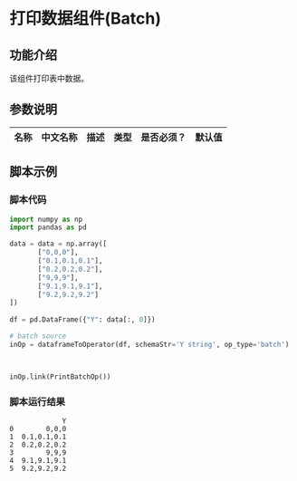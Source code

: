 # 打印数据组件(Batch)

## 功能介绍
该组件打印表中数据。

## 参数说明

| 名称 | 中文名称 | 描述 | 类型 | 是否必须？ | 默认值 |
| --- | --- | --- | --- | --- | --- |




## 脚本示例

### 脚本代码

```python
import numpy as np
import pandas as pd

data = data = np.array([
       ["0,0,0"],
       ["0.1,0.1,0.1"],
       ["0.2,0.2,0.2"],
       ["9,9,9"],
       ["9.1,9.1,9.1"],
       ["9.2,9.2,9.2"]
])
    
df = pd.DataFrame({"Y": data[:, 0]})

# batch source 
inOp = dataframeToOperator(df, schemaStr='Y string', op_type='batch')



inOp.link(PrintBatchOp())

```

### 脚本运行结果

```
             Y
0        0,0,0
1  0.1,0.1,0.1
2  0.2,0.2,0.2
3        9,9,9
4  9.1,9.1,9.1
5  9.2,9.2,9.2
```
